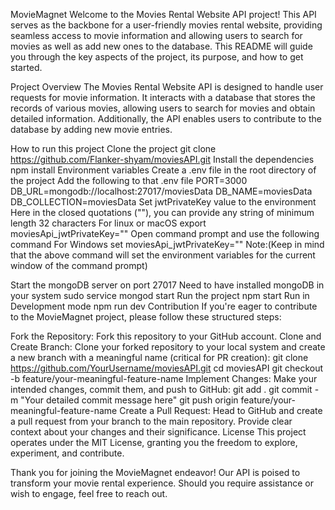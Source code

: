 MovieMagnet
Welcome to the Movies Rental Website API project! This API serves as the backbone for a user-friendly movies rental website, providing seamless access to movie information and allowing users to search for movies as well as add new ones to the database. This README will guide you through the key aspects of the project, its purpose, and how to get started.

Project Overview
The Movies Rental Website API is designed to handle user requests for movie information. It interacts with a database that stores the records of various movies, allowing users to search for movies and obtain detailed information. Additionally, the API enables users to contribute to the database by adding new movie entries.

How to run this project
Clone the project
git clone https://github.com/Flanker-shyam/moviesAPI.git
Install the dependencies
npm install
Environment variables
Create a .env file in the root directory of the project
Add the following to that .env file
PORT=3000
DB_URL=mongodb://localhost:27017/moviesData
DB_NAME=moviesData
DB_COLLECTION=moviesData
Set jwtPrivateKey value to the environment
Here in the closed quotations (""), you can provide any string of minimum length 32 characters
For linux or macOS
export moviesApi_jwtPrivateKey="" 
Open command prompt and use the following command For Windows
set moviesApi_jwtPrivateKey=""
Note:(Keep in mind that the above command will set the environment variables for the current window of the command prompt)

Start the mongoDB server on port 27017
Need to have installed mongoDB in your system
sudo service mongod start
Run the project
npm start
Run in Development mode
npm run dev
Contribution
If you're eager to contribute to the MovieMagnet project, please follow these structured steps:

Fork the Repository: Fork this repository to your GitHub account.
Clone and Create Branch: Clone your forked repository to your local system and create a new branch with a meaningful name (critical for PR creation):
git clone https://github.com/YourUsername/moviesAPI.git
cd moviesAPI
git checkout -b feature/your-meaningful-feature-name
Implement Changes: Make your intended changes, commit them, and push to GitHub:
git add .
git commit -m "Your detailed commit message here"
git push origin feature/your-meaningful-feature-name
Create a Pull Request: Head to GitHub and create a pull request from your branch to the main repository. Provide clear context about your changes and their significance.
License
This project operates under the MIT License, granting you the freedom to explore, experiment, and contribute.

Thank you for joining the MovieMagnet endeavor! Our API is poised to transform your movie rental experience. Should you require assistance or wish to engage, feel free to reach out.
